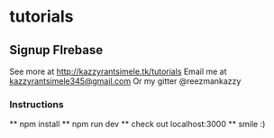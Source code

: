 # tutorials
## Signup FIrebase
See more at http://kazzyrantsimele.tk/tutorials 
 Email me at kazzyrantsimele345@gmail.com
 Or my gitter @reezmankazzy

### Instructions
 ** npm install
 ** npm run dev
 ** check out localhost:3000
 ** smile :)
